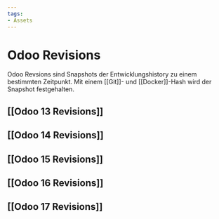 ```yaml
---
tags:
- Assets
---
```

# Odoo Revisions

Odoo Revsions sind Snapshots der Entwicklungshistory zu einem bestimmten Zeitpunkt. Mit einem [[Git]]- und [[Docker]]-Hash wird der Snapshot festgehalten.

## [[Odoo 13 Revisions]]

## [[Odoo 14 Revisions]]

## [[Odoo 15 Revisions]]

## [[Odoo 16 Revisions]]

## [[Odoo 17 Revisions]]
